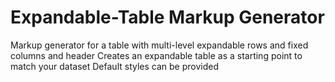 # Expandable-Table Markup Generator
Markup generator for a table with multi-level expandable rows and fixed columns and header
Creates an expandable table as a starting point to match your dataset
Default styles can be provided

